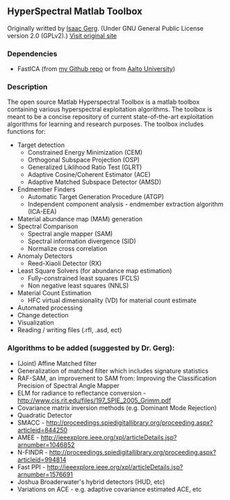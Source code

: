 ## HyperSpectral Matlab Toolbox ##

Originally writted by [Isaac Gerg](http://www.gergltd.com/home/). (Under GNU General Public License version 2.0 (GPLv2).)
[Visit original site](http://sourceforge.net/apps/mediawiki/matlabhyperspec/index.php?title=Main_Page)

### Dependencies ###

- FastICA (from [my Github repo](https://github.com/davidkun/FastICA) or from [Aalto University](http://research.ics.aalto.fi/ica/fastica/code/dlcode.shtml))

### Description ###

The open source Matlab Hyperspectral Toolbox is a matlab toolbox containing various hyperspectral exploitation algorithms. The toolbox is meant to be a concise repository of current state-of-the-art exploitation algorithms for learning and research purposes. The toolbox includes functions for:

- Target detection
  - Constrained Energy Minimization (CEM)
  - Orthogonal Subspace Projection (OSP)
  - Generalized Liklihood Ratio Test (GLRT)
  - Adaptive Cosine/Coherent Estimator (ACE)
  - Adaptive Matched Subspace Detector (AMSD)
- Endmember Finders
  - Automatic Target Generation Procedure (ATGP)
  - Independent component analysis - endmember extraction algorithm (ICA-EEA)
- Material abundance map (MAM) generation
- Spectral Comparison
  - Spectral angle mapper (SAM)
  - Spectral information divergence (SID)
  - Normalize cross correlation
- Anomaly Detectors
  - Reed-Xiaoli Detector (RX)
- Least Square Solvers (for abundance map estimation)
  - Fully-constrained least squares (FCLS)
  - Non negative least squares (NNLS)
- Material Count Estimation
  - HFC virtual dimensionality (VD) for material count estimate
- Automated processing
- Change detection
- Visualization
- Reading / writing files (.rfl, .asd, ect)

### Algorithms to be added (suggested by Dr. Gerg): ###

- (Joint) Affine Matched filter
- Generalization of matched filter which includes signature statistics
- RAF-SAM, an improvement to SAM from: Improving the Classification Precision of Spectral Angle Mapper
- ELM for radiance to reflectance conversion - http://www.cis.rit.edu/files/197_SPIE_2005_Grimm.pdf
- Covariance matrix inversion methods (e.g. Dominant Mode Rejection)
- Quadratic Detector
- SMACC - http://proceedings.spiedigitallibrary.org/proceeding.aspx?articleid=844250
- AMEE - http://ieeexplore.ieee.org/xpl/articleDetails.jsp?arnumber=1046852
- N-FINDR - http://proceedings.spiedigitallibrary.org/proceeding.aspx?articleid=994814
- Fast PPI - http://ieeexplore.ieee.org/xpl/articleDetails.jsp?arnumber=1576691
- Joshua Broaderwater's hybrid detectors (HUD, etc)
- Variations on ACE - e.g. adaptive covariance estimated ACE, etc
